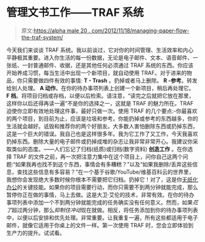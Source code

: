 # 管理文书工作——TRAF 系统

> 原文:[https://alpha male 20 . com/2012/11/18/managing-paper-flow-the-traf-system/](https://alphamale20.com/2012/11/18/managing-paper-flow-the-traf-system/)

今天我们来谈谈 TRAF 系统。我以前谈过，它对你的时间管理、生活效率和内心平静极其重要。进入你生活的每一份数据，无论是电子邮件、文本、语音邮件、一张纸、一封普通邮件、收据，还是其他任何必须通过 TRAF 系统的东西。你应该开始养成习惯，每当生活中出现一个新项目，就自动使用 TRAF。对于进来的物品，你只需要做四件有效的事情: **T - Trash** 。扔掉或者马上删除。 **R -参考**。转发给别人处理。 **A 动作**。在你的待办事项列表上创建一个新项目，稍后再处理它。 **F 档**。将项目归档或存档，以便以后检索。请注意，“读完之后就把它放在那里，这样你以后还得再读一遍”不是你的选择之一，这就是 TRAF 的魅力所在。TRAF 迫使你立即有效地处理这件事，最好只做一次。使用 TRAF 的几个要点:-你最喜欢的两个项目，到目前为止，应该是垃圾和参考。你能扔掉或参考的东西越多，你的生活就会越好。诋毁和推荐你的两个好朋友。大多数人害怕删除东西或扔掉东西，这是一个巨大的错误。我自己也是这样很多年。我为它工作了又工作，今天我喜欢扔掉东西。删除大量的电子邮件或扔掉成堆的杂志让我非常非常开心。我建议你采取类似的态度。——人们忘记了归档(纸质)或归档(数字资料) **创造工作** 。在你选择 TRAF 的文件之前，再一次把注意力集中在这个项目上，问你自己这两个问题:“如果我再也找不到这个东西，事情会有多糟糕？”以及“如果我删除/丢弃这些信息，查找这些信息有多容易？”在一个基于谷歌/YouTube/维基百科云的世界里，我想你会发现绝大多数时候你根本不需要把它归档。扔掉它！对了，这是你[无纸化办公](http://www.sublimeyourtime.com/2012/01/14/going-paperless-2/ "Going Paperless")的关键技能。如果你的项目需要行动，而你只需要不到两分钟就能完成，那么暂停你正在做的事情，马上去做。这是大卫·艾伦的技术，非常有效。在你的待办事项列表中添加一个不到两分钟就能完成的任务确实没有任何意义。然而，如果*花了*超过两分钟，那么*抑制住冲动*现在就做。相反，将任务添加到你的待办事项列表中，以便以后安排和优先处理。非常重要。让我重复一遍，所有这些都适用于电子邮件，就像它适用于你桌上的文件一样。第一次使用 TRAF 时，您会立即体验到生产力的提升。试试看。